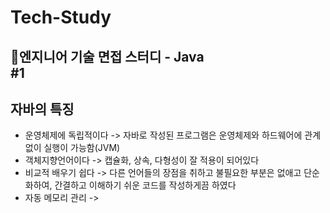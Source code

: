 # Tech-Study
📂엔지니어 기술 면접 스터디 - Java   
#1
--
## 자바의 특징   
* 운영체제에 독립적이다 -> 자바로 작성된 프로그램은 운영체제와 하드웨어에 관계없이 실행이 가능함(JVM)   
* 객체지향언어이다 -> 캡슐화, 상속, 다형성이 잘 적용이 되어있다   
* 비교적 배우기 쉽다 -> 다른 언어들의 장점을 취하고 불필요한 부분은 없애고 단순화하여, 간결하고 이해하기 쉬운 코드를 작성하게끔 하였다   
* 자동 메모리 관리 -> 

    


